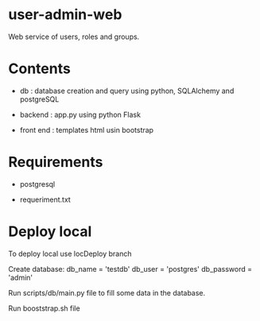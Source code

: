 # user-admin-web

Web service of users, roles and groups.

# Contents

- db : database creation and query using python, SQLAlchemy and postgreSQL

- backend :  app.py using python Flask

- front end :  templates html usin bootstrap

# Requirements

- postgresql

- requeriment.txt

# Deploy local

To deploy local use locDeploy branch 

Create database:  db_name = 'testdb'
                  db_user = 'postgres'
                  db_password = 'admin'
 
 Run scripts/db/main.py file to fill some data in the database. 
 
 Run booststrap.sh file
 

